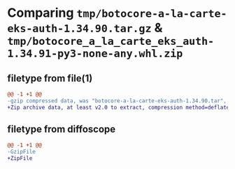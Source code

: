# Comparing `tmp/botocore-a-la-carte-eks-auth-1.34.90.tar.gz` & `tmp/botocore_a_la_carte_eks_auth-1.34.91-py3-none-any.whl.zip`

## filetype from file(1)

```diff
@@ -1 +1 @@
-gzip compressed data, was "botocore-a-la-carte-eks-auth-1.34.90.tar", last modified: Wed Apr 24 01:02:06 2024, max compression
+Zip archive data, at least v2.0 to extract, compression method=deflate
```

## filetype from diffoscope

```diff
@@ -1 +1 @@
-GzipFile
+ZipFile
```

